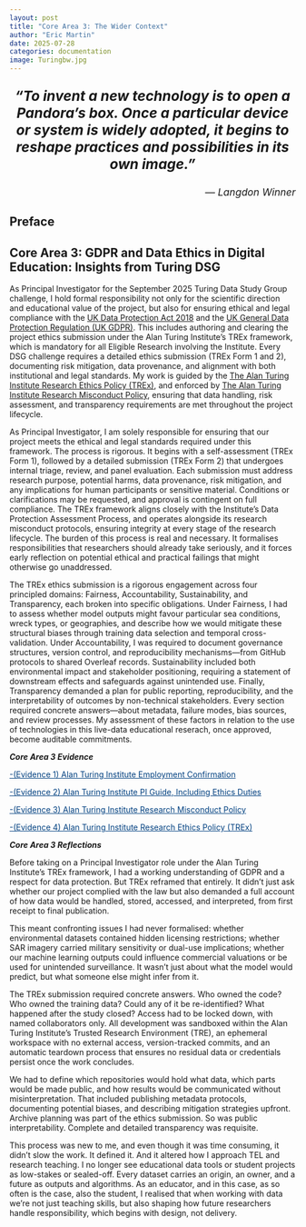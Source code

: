 ```yaml
---
layout: post
title: "Core Area 3: The Wider Context"
author: "Eric Martin"
date: 2025-07-28
categories: documentation
image: Turingbw.jpg
---
```

<p style="font-size: 1.75em; font-weight: bold; text-align: center;">
<em>“To invent a new technology is to open a Pandora’s box. Once a particular device or system is widely adopted, it begins to reshape practices and possibilities in its own image.”</em>
</p>

<p style="text-align: right; font-size: 1.25em;">
<em>— Langdon Winner</em>
</p>

## Preface

## Core Area 3: GDPR and Data Ethics in Digital Education: Insights from Turing DSG

As Principal Investigator for the September 2025 Turing Data Study Group challenge, I hold formal responsibility not only for the scientific direction and educational value of the project, but also for ensuring ethical and legal compliance with the <a href="https://www.legislation.gov.uk/ukpga/2018/12/contents">UK Data Protection Act 2018</a> and the <a href="https://www.legislation.gov.uk/eur/2016/679/contents">UK General Data Protection Regulation (UK GDPR)</a>. This includes authoring and clearing the project ethics submission under the Alan Turing Institute’s TREx framework, which is mandatory for all Eligible Research involving the Institute. Every DSG challenge requires a detailed ethics submission (TREx Form 1 and 2), documenting risk mitigation, data provenance, and alignment with both institutional and legal standards. My work is guided by the <a href="https://www.turing.ac.uk/turing-research-ethics-policy-trex-0">The Alan Turing Institute Research Ethics Policy (TREx)</a>, and enforced by <a href="https://www.turing.ac.uk/research-misconduct-policy">The Alan Turing Institute Research Misconduct Policy</a>, ensuring that data handling, risk assessment, and transparency requirements are met throughout the project lifecycle.

As Principal Investigator, I am solely responsible for ensuring that our project meets the ethical and legal standards required under this framework. The process is rigorous. It begins with a self-assessment (TREx Form 1), followed by a detailed submission (TREx Form 2) that undergoes internal triage, review, and panel evaluation. Each submission must address research purpose, potential harms, data provenance, risk mitigation, and any implications for human participants or sensitive material. Conditions or clarifications may be requested, and approval is contingent on full compliance. The TREx framework aligns closely with the Institute’s Data Protection Assessment Process, and operates alongside its research misconduct protocols, ensuring integrity at every stage of the research lifecycle. The burden of this process is real and necessary. It formalises responsibilities that researchers should already take seriously, and it forces early reflection on potential ethical and practical failings that might otherwise go unaddressed.

The TREx ethics submission is a rigorous engagement across four principled domains: Fairness, Accountability, Sustainability, and Transparency, each broken into specific obligations. Under Fairness, I had to assess whether model outputs might favour particular sea conditions, wreck types, or geographies, and describe how we would mitigate these structural biases through training data selection and temporal cross-validation. Under Accountability, I was required to document governance structures, version control, and reproducibility mechanisms—from GitHub protocols to shared Overleaf records. Sustainability included both environmental impact and stakeholder positioning, requiring a statement of downstream effects and safeguards against unintended use. Finally, Transparency demanded a plan for public reporting, reproducibility, and the interpretability of outcomes by non-technical stakeholders. Every section required concrete answers—about metadata, failure modes, bias sources, and review processes. My assessment of these factors in relation to the use of technologies in this live-data educational reserach, once approved, become auditable commitments.



***Core Area 3 Evidence***

<a href="/assets/img/TuringEC2.pdf" target="_blank" style="text-decoration: underline; color: #004080;">-(Evidence 1) Alan Turing Institute Employment Confirmation</a>

<a href="https://www.turing.ac.uk/sites/default/files/2019-08/dsg_pi_guide_0.pdf" target="_blank" style="text-decoration: underline; color: #004080;">-(Evidence 2) Alan Turing Institute PI Guide, Including Ethics Duties</a>

<a href="https://www.turing.ac.uk/research-misconduct-policy" target="_blank" style="text-decoration: underline; color: #004080;" >-(Evidence 3) Alan Turing Institute Research Misconduct Policy</a>

<a href="https://www.turing.ac.uk/turing-research-ethics-policy-trex-0" target="_blank" style="text-decoration: underline; color: #004080;">-(Evidence 4) Alan Turing Institute Research Ethics Policy (TREx)</a>

***Core Area 3 Reflections***

Before taking on a Principal Investigator role under the Alan Turing Institute’s TREx framework, I had a working understanding of GDPR and a respect for data protection. But TREx reframed that entirely. It didn’t just ask whether our project complied with the law but also demanded a full account of how data would be handled, stored, accessed, and interpreted, from first receipt to final publication.

This meant confronting issues I had never formalised: whether environmental datasets contained hidden licensing restrictions; whether SAR imagery carried military sensitivity or dual-use implications; whether our machine learning outputs could influence commercial valuations or be used for unintended surveillance. It wasn’t just about what the model would predict, but what someone else might infer from it.

The TREx submission required concrete answers. Who owned the code? Who owned the training data? Could any of it be re-identified? What happened after the study closed? Access had to be locked down, with named collaborators only. All development was sandboxed within the Alan Turing Institute’s Trusted Research Environment (TRE), an ephemeral workspace with no external access, version-tracked commits, and an automatic teardown process that ensures no residual data or credentials persist once the work concludes.

We had to define which repositories would hold what data, which parts would be made public, and how results would be communicated without misinterpretation. That included publishing metadata protocols, documenting potential biases, and describing mitigation strategies upfront. Archive planning was part of the ethics submission. So was public interpretability. Complete and detailed transparency was requisite.

This process was new to me, and even though it was time consuming, it didn’t slow the work. It defined it. And it altered how I approach TEL and research teaching. I no longer see educational data tools or student projects as low-stakes or sealed-off. Every dataset carries an origin, an owner, and a future as outputs and algorithms. As an educator, and in this case, as so often is the case, also the student, I realised that when working with data we’re not just teaching skills, but also shaping how future researchers handle responsibility, which begins with design, not delivery.

